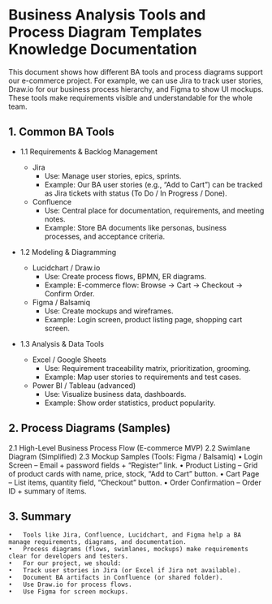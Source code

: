 # Business Analysis Tools and Process Diagram Templates Knowledge Documentation
This document shows how different BA tools and process diagrams support our e-commerce project. For example, we can use Jira to track user stories, Draw.io for our business process hierarchy, and Figma to show UI mockups. These tools make requirements visible and understandable for the whole team.
## 1. Common BA Tools

- 1.1 Requirements & Backlog Management
  - Jira
	- Use: Manage user stories, epics, sprints.
	- Example: Our BA user stories (e.g., “Add to Cart”) can be tracked as Jira tickets with status (To Do / In Progress / Done).
  - Confluence
	- Use: Central place for documentation, requirements, and meeting notes.
	- Example: Store BA documents like personas, business processes, and acceptance criteria.

- 1.2 Modeling & Diagramming
  - Lucidchart / Draw.io
	- Use: Create process flows, BPMN, ER diagrams.
	- Example: E-commerce flow: Browse → Cart → Checkout → Confirm Order.
  - Figma / Balsamiq
	- Use: Create mockups and wireframes.
	- Example: Login screen, product listing page, shopping cart screen.

- 1.3 Analysis & Data Tools
  - Excel / Google Sheets
	- Use: Requirement traceability matrix, prioritization, grooming.
	- Example: Map user stories to requirements and test cases.
  - Power BI / Tableau (advanced)
	- Use: Visualize business data, dashboards.
	- Example: Show order statistics, product popularity.
## 2. Process Diagrams (Samples)
2.1 High-Level Business Process Flow (E-commerce MVP)
2.2 Swimlane Diagram (Simplified)
2.3 Mockup Samples (Tools: Figma / Balsamiq)
	•	Login Screen – Email + password fields + “Register” link.
	•	Product Listing – Grid of product cards with name, price, stock, “Add to Cart” button.
	•	Cart Page – List items, quantity field, “Checkout” button.
	•	Order Confirmation – Order ID + summary of items.

 ## 3. Summary
	•	Tools like Jira, Confluence, Lucidchart, and Figma help a BA manage requirements, diagrams, and documentation.
	•	Process diagrams (flows, swimlanes, mockups) make requirements clear for developers and testers.
	•	For our project, we should:
	•	Track user stories in Jira (or Excel if Jira not available).
	•	Document BA artifacts in Confluence (or shared folder).
	•	Use Draw.io for process flows.
	•	Use Figma for screen mockups.
